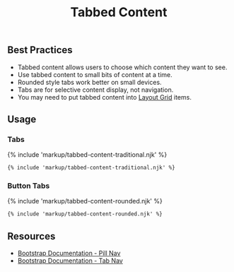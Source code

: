 ﻿---
title: Tabbed Content
summary: Tabs group related content, allowing users to see only what they want to see.
tags: components
layout: guide
eleventyNavigation:
  key: Tabbed Content
  parent: Components
  order: 310
  excerpt: Tabs group related content, allowing users to see only what they want to see.
  img: /img/illustrations/illus-tabbed-content.svg
---

## Best Practices

- Tabbed content allows users to choose which content they want to see.
- Use tabbed content to small bits of content at a time.
- Rounded style tabs work better on small devices.
- Tabs are for selective content display, not navigation.
- You may need to put tabbed content into [Layout Grid](/foundation/layout-grid/) items.

## Usage

### Tabs

{% include 'markup/tabbed-content-traditional.njk' %}

```html
{% include 'markup/tabbed-content-traditional.njk' %}
```

### Button Tabs

{% include 'markup/tabbed-content-rounded.njk' %}

```html
{% include 'markup/tabbed-content-rounded.njk' %}
```

## Resources

- [Bootstrap Documentation - Pill Nav](https://getbootstrap.com/docs/5.3/components/navs-tabs/#pills)
- [Bootstrap Documentation - Tab Nav](https://getbootstrap.com/docs/5.3/components/navs-tabs/#tabs)
